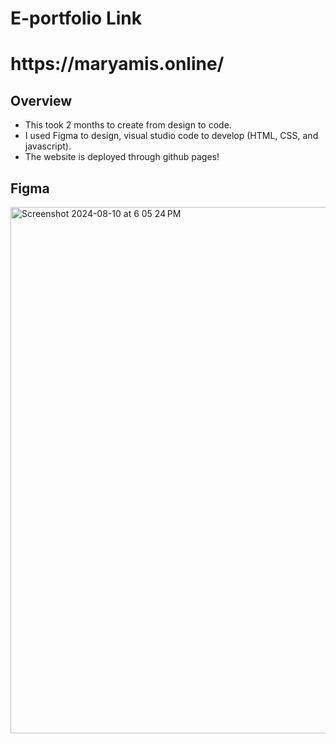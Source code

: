# E-portfolio Link 
<h1 target="_blank">https://maryamis.online/</h1>

## **Overview**
- This took 2 months to create from design to code. <br>
- I used Figma to design, visual studio code to develop (HTML, CSS, and javascript). <br>
- The website is deployed through github pages! <br>

## **Figma**
<img width="842" alt="Screenshot 2024-08-10 at 6 05 24 PM" src="https://github.com/user-attachments/assets/13b549de-1930-4a67-aed4-27e0cff56b4f">
